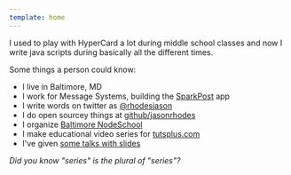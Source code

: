```yaml
---
template: home
---
```

I used to play with HyperCard a lot during middle school classes and now I write java scripts during basically all the different times.

Some things a person could know:

* I live in Baltimore, MD
* I work for Message Systems, building the [SparkPost](http://sparkpost.com) app
* I write words on twitter as [@rhodesjason](http://twitter.com/rhodesjason)
* I do open sourcey things at [github/jasonrhodes](http://github.com/jasonrhodes)
* I organize [Baltimore NodeSchool](http://nodeschool.io/baltimore)
* I make educational video series for [tutsplus.com](http://tutsplus.com/authors/jason-rhodes)
* I've given [some talks with slides](https://speakerdeck.com/rhodesjason)

_Did you know "series" is the plural of "series"?_
